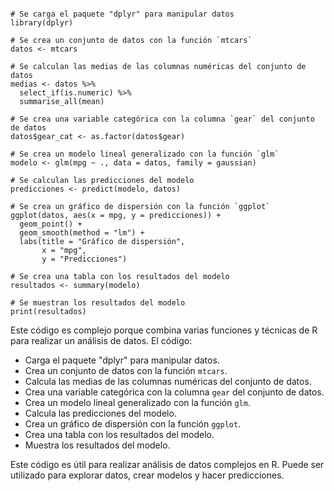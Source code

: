 ```{r Codigo Complejo en R}

# Se carga el paquete "dplyr" para manipular datos
library(dplyr)

# Se crea un conjunto de datos con la función `mtcars`
datos <- mtcars

# Se calculan las medias de las columnas numéricas del conjunto de datos
medias <- datos %>%
  select_if(is.numeric) %>%
  summarise_all(mean)

# Se crea una variable categórica con la columna `gear` del conjunto de datos
datos$gear_cat <- as.factor(datos$gear)

# Se crea un modelo lineal generalizado con la función `glm`
modelo <- glm(mpg ~ ., data = datos, family = gaussian)

# Se calculan las predicciones del modelo
predicciones <- predict(modelo, datos)

# Se crea un gráfico de dispersión con la función `ggplot`
ggplot(datos, aes(x = mpg, y = predicciones)) +
  geom_point() +
  geom_smooth(method = "lm") +
  labs(title = "Gráfico de dispersión",
       x = "mpg",
       y = "Predicciones")

# Se crea una tabla con los resultados del modelo
resultados <- summary(modelo)

# Se muestran los resultados del modelo
print(resultados)

```

Este código es complejo porque combina varias funciones y técnicas de R para realizar un análisis de datos. El código:

* Carga el paquete "dplyr" para manipular datos.
* Crea un conjunto de datos con la función `mtcars`.
* Calcula las medias de las columnas numéricas del conjunto de datos.
* Crea una variable categórica con la columna `gear` del conjunto de datos.
* Crea un modelo lineal generalizado con la función `glm`.
* Calcula las predicciones del modelo.
* Crea un gráfico de dispersión con la función `ggplot`.
* Crea una tabla con los resultados del modelo.
* Muestra los resultados del modelo.

Este código es útil para realizar análisis de datos complejos en R. Puede ser utilizado para explorar datos, crear modelos y hacer predicciones.